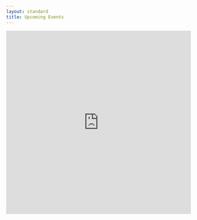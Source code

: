 ```yaml
---
layout: standard
title: Upcoming Events
---
```

<iframe src="http://www.fanrx.com/facebook/events.php?page=k94keeps" frameborder="no" width="100%" style="min-height: 500px;"></iframe>

